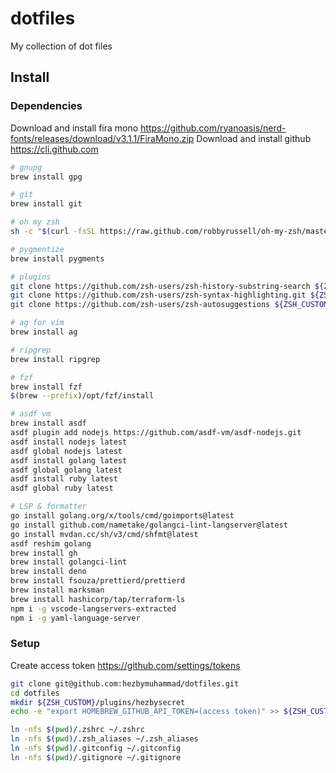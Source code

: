 # dotfiles

My collection of dot files

## Install

### Dependencies

Download and install fira mono https://github.com/ryanoasis/nerd-fonts/releases/download/v3.1.1/FiraMono.zip
Download and install github https://cli.github.com

```zsh
# gnupg
brew install gpg

# git
brew install git

# oh my zsh
sh -c "$(curl -fsSL https://raw.github.com/robbyrussell/oh-my-zsh/master/tools/install.sh)"

# pygmentize
brew install pygments

# plugins
git clone https://github.com/zsh-users/zsh-history-substring-search ${ZSH_CUSTOM:-~/.oh-my-zsh/custom}/plugins/zsh-history-substring-search
git clone https://github.com/zsh-users/zsh-syntax-highlighting.git ${ZSH_CUSTOM:-~/.oh-my-zsh/custom}/plugins/zsh-syntax-highlighting
git clone https://github.com/zsh-users/zsh-autosuggestions ${ZSH_CUSTOM:-~/.oh-my-zsh/custom}/plugins/zsh-autosuggestions

# ag for vim
brew install ag

# ripgrep
brew install ripgrep

# fzf
brew install fzf
$(brew --prefix)/opt/fzf/install

# asdf vm
brew install asdf
asdf plugin add nodejs https://github.com/asdf-vm/asdf-nodejs.git
asdf install nodejs latest
asdf global nodejs latest
asdf install golang latest
asdf global golang latest
asdf install ruby latest
asdf global ruby latest

# LSP & formatter
go install golang.org/x/tools/cmd/goimports@latest
go install github.com/nametake/golangci-lint-langserver@latest
go install mvdan.cc/sh/v3/cmd/shfmt@latest
asdf reshim golang
brew install gh
brew install golangci-lint
brew install deno
brew install fsouza/prettierd/prettierd
brew install marksman
brew install hashicorp/tap/terraform-ls
npm i -g vscode-langservers-extracted
npm i -g yaml-language-server
```

### Setup

Create access token https://github.com/settings/tokens

```zsh
git clone git@github.com:hezbymuhammad/dotfiles.git
cd dotfiles
mkdir ${ZSH_CUSTOM}/plugins/hezbysecret
echo -e "export HOMEBREW_GITHUB_API_TOKEN=(access token)" >> ${ZSH_CUSTOM}/plugins/hezbysecret/hezbysecret.plugin.zsh

ln -nfs $(pwd)/.zshrc ~/.zshrc
ln -nfs $(pwd)/.zsh_aliases ~/.zsh_aliases
ln -nfs $(pwd)/.gitconfig ~/.gitconfig
ln -nfs $(pwd)/.gitignore ~/.gitignore
```
